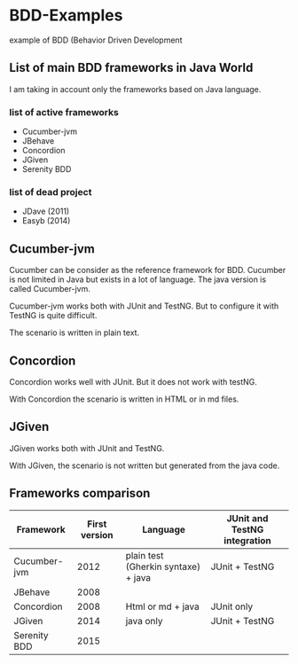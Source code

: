 # BDD-Examples
example of BDD (Behavior Driven Development

## List of main BDD frameworks in Java World
I am taking in account only the frameworks based on Java language. 

### list of active frameworks 

* Cucumber-jvm
* JBehave
* Concordion
* JGiven
* Serenity BDD

### list of dead project
 
 * JDave (2011)
 * Easyb (2014)

## Cucumber-jvm
Cucumber can be consider as the reference framework for BDD.
Cucumber is not limited in Java but exists in a lot of language.
The java version is called Cucumber-jvm.

Cucumber-jvm works both with JUnit and TestNG. But to configure it with TestNG is quite difficult.

The scenario is written in plain text. 

## Concordion

Concordion works well with JUnit. But it does not work with testNG.

With Concordion the scenario is written in HTML or in md files.

## JGiven

JGiven works both with JUnit and TestNG.

With JGiven, the scenario is not written but generated from the java code.

## Frameworks comparison

Framework    | First version | Language                            | JUnit and TestNG integration
------------ | ------------- | ----------------------------------- | ----------------------------
Cucumber-jvm | 2012          | plain test (Gherkin syntaxe) + java | JUnit + TestNG
JBehave      | 2008          |                                     | 
Concordion   | 2008          | Html or md + java                   | JUnit only  
JGiven       | 2014          | java only                           | JUnit + TestNG
Serenity BDD | 2015          |                                     |

